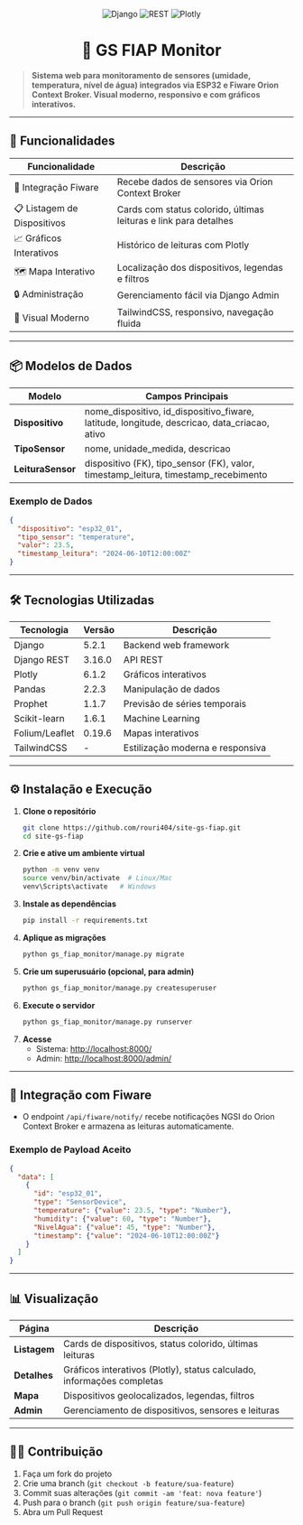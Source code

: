 <p align="center">
  <img src="https://img.shields.io/badge/Django-5.2.1-green?logo=django" alt="Django"/>
  <img src="https://img.shields.io/badge/REST%20API-DRF-blue?logo=django" alt="REST"/>
  <img src="https://img.shields.io/badge/Plotly-Graphs-orange?logo=plotly" alt="Plotly"/>
</p>

<h1 align="center">🌱 GS FIAP Monitor</h1>

> **Sistema web para monitoramento de sensores (umidade, temperatura, nível de água) integrados via ESP32 e Fiware Orion Context Broker. Visual moderno, responsivo e com gráficos interativos.**

---

## 🚀 Funcionalidades

| Funcionalidade                        | Descrição                                                                 |
|---------------------------------------|--------------------------------------------------------------------------|
| 📡 Integração Fiware                  | Recebe dados de sensores via Orion Context Broker                        |
| 📋 Listagem de Dispositivos           | Cards com status colorido, últimas leituras e link para detalhes         |
| 📈 Gráficos Interativos               | Histórico de leituras com Plotly                                         |
| 🗺️ Mapa Interativo                    | Localização dos dispositivos, legendas e filtros                         |
| 🔒 Administração                      | Gerenciamento fácil via Django Admin                                     |
| 🎨 Visual Moderno                     | TailwindCSS, responsivo, navegação fluida                                |

---


## 📦 Modelos de Dados

| Modelo           | Campos Principais                                                                                 |
|------------------|--------------------------------------------------------------------------------------------------|
| **Dispositivo**  | nome_dispositivo, id_dispositivo_fiware, latitude, longitude, descricao, data_criacao, ativo      |
| **TipoSensor**   | nome, unidade_medida, descricao                                                                  |
| **LeituraSensor**| dispositivo (FK), tipo_sensor (FK), valor, timestamp_leitura, timestamp_recebimento              |

### Exemplo de Dados

```json
{
  "dispositivo": "esp32_01",
  "tipo_sensor": "temperature",
  "valor": 23.5,
  "timestamp_leitura": "2024-06-10T12:00:00Z"
}
```

---

## 🛠️ Tecnologias Utilizadas

| Tecnologia         | Versão    | Descrição                                 |
|--------------------|-----------|-------------------------------------------|
| Django             | 5.2.1     | Backend web framework                     |
| Django REST        | 3.16.0    | API REST                                  |
| Plotly             | 6.1.2     | Gráficos interativos                      |
| Pandas             | 2.2.3     | Manipulação de dados                      |
| Prophet            | 1.1.7     | Previsão de séries temporais              |
| Scikit-learn       | 1.6.1     | Machine Learning                          |
| Folium/Leaflet     | 0.19.6    | Mapas interativos                         |
| TailwindCSS        | -         | Estilização moderna e responsiva          |

---

## ⚙️ Instalação e Execução

1. **Clone o repositório**
   ```bash
   git clone https://github.com/rouri404/site-gs-fiap.git
   cd site-gs-fiap
   ```
2. **Crie e ative um ambiente virtual**
   ```bash
   python -m venv venv
   source venv/bin/activate  # Linux/Mac
   venv\Scripts\activate   # Windows
   ```
3. **Instale as dependências**
   ```bash
   pip install -r requirements.txt
   ```
4. **Aplique as migrações**
   ```bash
   python gs_fiap_monitor/manage.py migrate
   ```
5. **Crie um superusuário (opcional, para admin)**
   ```bash
   python gs_fiap_monitor/manage.py createsuperuser
   ```
6. **Execute o servidor**
   ```bash
   python gs_fiap_monitor/manage.py runserver
   ```
7. **Acesse**
   - Sistema: [http://localhost:8000/](http://localhost:8000/)
   - Admin: [http://localhost:8000/admin/](http://localhost:8000/admin/)

---

## 🔗 Integração com Fiware

- O endpoint `/api/fiware/notify/` recebe notificações NGSI do Orion Context Broker e armazena as leituras automaticamente.

### Exemplo de Payload Aceito

```json
{
  "data": [
    {
      "id": "esp32_01",
      "type": "SensorDevice",
      "temperature": {"value": 23.5, "type": "Number"},
      "humidity": {"value": 60, "type": "Number"},
      "NivelAgua": {"value": 45, "type": "Number"},
      "timestamp": {"value": "2024-06-10T12:00:00Z"}
    }
  ]
}
```

---

## 📊 Visualização

| Página                  | Descrição                                                                 |
|-------------------------|--------------------------------------------------------------------------|
| **Listagem**            | Cards de dispositivos, status colorido, últimas leituras                  |
| **Detalhes**            | Gráficos interativos (Plotly), status calculado, informações completas    |
| **Mapa**                | Dispositivos geolocalizados, legendas, filtros                           |
| **Admin**               | Gerenciamento de dispositivos, sensores e leituras                        |

---

## 🧑‍💻 Contribuição

1. Faça um fork do projeto
2. Crie uma branch (`git checkout -b feature/sua-feature`)
3. Commit suas alterações (`git commit -am 'feat: nova feature'`)
4. Push para o branch (`git push origin feature/sua-feature`)
5. Abra um Pull Request
